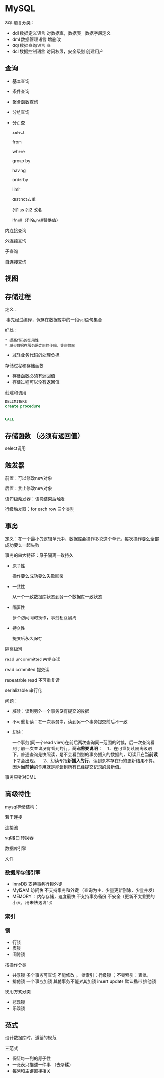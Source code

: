 # MySQL

SQL语言分类：

* ddl 数据定义语言  对数据库，数据表，数据字段定义
* dml 数据管理语言 增删改
* dql 数据查询语言  查
* dcl 数据控制语言 访问权限，安全级别 创建用户



## 查询

* 基本查询

* 条件查询

* 聚合函数查询

* 分组查询

* 分页查

  

  select     

  from

  where

  group by

  having

  orderby

  limit

  distinct去重

  列1 as 列2  改名

  ifnull（列名,null替换值）




内连接查询

外连接查询

子查询 

自连接查询

## 视图

## 存储过程

定义：

​	事先经过编译，保存在数据库中的一段sql语句集合

好处：

	* 提高代码的复用性
	* 减少数据在服务器之间的传输，提高效率

* 减轻业务代码的处理负担 

存储过程和存储函数

* 存储函数必须有返回值
* 存储过程可以没有返回值

创建和调用

~~~sql
DELIMITER$
create procedure 


CALL 
~~~

## 存储函数 （必须有返回值）

select调用

## 触发器

前置：可以修改new对象

后置：禁止修改new对象



语句级触发器：语句结束后触发

行级触发器：for each row  三个类别



## 事务

定义：在一个最小的逻辑单元中，数据库会操作多次这个单元，每次操作要么全部成功要么一起失败

事务的四大特征：原子隔离一致持久

* 原子性

  操作要么成功要么失败回滚

* 一致性

  从一个一致数据库状态到另一个数据库一致状态

* 隔离性

  多个访问同时操作，事务相互隔离

* 持久性

  提交后永久保存

隔离级别

read uncommitted 未提交读

read commited 提交读

repeatable read 不可重复读

serializable 串行化

问题：

* 脏读：读到另外一个事务没有提交的数据

* 不可重复读：在一次事务中，读到另一个事务提交前后不一致

* 幻读：

  一个事务(同一个read view)在前后两次查询同一范围的时候，后一次查询看到了前一次查询没有看到的行。**两点需要说明**：
   　1、在可重复读隔离级别下，普通查询是快照读，是不会看到别的事务插入的数据的，幻读只在**当前读**下才会出现。
   　2、幻读专指**新插入的行**，读到原本存在行的更新结果不算。因为**当前读**的作用就是能读到所有已经提交记录的最新值。

事务只针对DML



## 高级特性

mysql存储结构：

若干连接

连接池

sql接口 转换器 

数据库引擎

文件

### 数据库存储引擎

* InnoDB 支持事务行锁外键
* MyISAM 访问快 不支持事务和外键  （查询为主，少量更新删除，少量并发）
* MEMORY ：内存存储，速度最快 不支持事务备份 不安全（更新不太重要的小表，用来快速访问）

### 索引

### 锁



* 行锁
* 表锁
* 间隙锁

按操作分类

* 共享锁   多个事务可查询 不能修改  。 锁索引：行级锁 ；不锁索引：表锁。 
* 排他锁   一个事务加锁 其他事务不能对其加锁  insert update 默认携带 排他锁

使用方式分类

* 悲观锁
* 乐观锁



## 范式

设计数据库时，遵循的规范

三范式：

* 保证每一列的原子性
* 一张表只描述一件事 （去杂糅）
* 每列和主键直接相关






